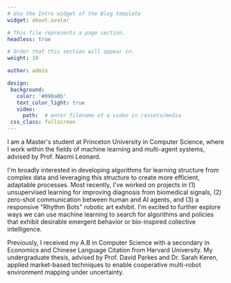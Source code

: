 ```yaml
---
# Use the Intro widget of the Blog template
widget: about.avatar

# This file represents a page section.
headless: true

# Order that this section will appear in.
weight: 10

author: admin

design:
 background:
   color: '#090a0b'
   text_color_light: true
   video:
     path:  # enter filename of a video in /assets/media
 css_class: fullscreen
---
```


I am a Master's student at Princeton University in Computer Science, where I work within the fields of machine learning and multi-agent systems, advised by Prof. Naomi Leonard.

I'm broadly interested in developing algorithms for learning structure from complex data and leveraging this structure to create more efficient, adaptable processes. Most recently, I've worked on projects in (1) unsupervised learning for improving diagnosis from biomedical signals, (2) zero-shot communication between human and AI agents, and (3) a responsive "Rhythm Bots" robotic art exhibit. I'm excited to further explore ways we can use machine learning to search for algorithms and policies that exhibit desirable emergent behavior or bio-inspired collective intelligence.

Previously, I received my A.B in Computer Science with a secondary in Economics and Chinese Language Citation from Harvard University. My undergraduate thesis, advised by Prof. David Parkes and Dr. Sarah Keren, applied market-based techniques to enable cooperative multi-robot environment mapping under uncertainty. 

<!-- 👋 Hi, there! I'm **Alice**, a machine learning researcher at Netflix.
{style="font-size: 1.2rem; background: #FFB76B; background: linear-gradient(to right, #FFB76B 0%, #FFA73D 30%, #FF7C00 60%, #FF7F04 100%); -webkit-background-clip: text; -webkit-text-fill-color: transparent;"} -->

<!-- Check out my [resumé](/about/) and portfolio below 😍 -->
